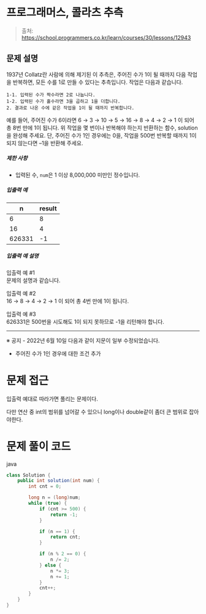 # 프로그래머스, 콜라츠 추측

> 출처: https://school.programmers.co.kr/learn/courses/30/lessons/12943

## 문제 설명

1937년 Collatz란 사람에 의해 제기된 이 추측은, 주어진 수가 1이 될 때까지 다음 작업을 반복하면, 모든 수를 1로 만들 수 있다는 추측입니다. 작업은 다음과 같습니다.

    1-1. 입력된 수가 짝수라면 2로 나눕니다.
    1-2. 입력된 수가 홀수라면 3을 곱하고 1을 더합니다.
    2. 결과로 나온 수에 같은 작업을 1이 될 때까지 반복합니다.

예를 들어, 주어진 수가 6이라면 6 → 3 → 10 → 5 → 16 → 8 → 4 → 2 → 1 이 되어 총 8번 만에 1이 됩니다. 위 작업을 몇 번이나 반복해야 하는지 반환하는 함수, solution을 완성해 주세요. 단, 주어진 수가 1인 경우에는 0을, 작업을 500번 반복할 때까지 1이 되지 않는다면 –1을 반환해 주세요.

##### 제한 사항

-   입력된 수, `num`은 1 이상 8,000,000 미만인 정수입니다.

##### 입출력 예

| n      | result |
| ------ | ------ |
| 6      | 8      |
| 16     | 4      |
| 626331 | -1     |

##### 입출력 예 설명

입출력 예 #1  
문제의 설명과 같습니다.

입출력 예 #2  
16 → 8 → 4 → 2 → 1 이 되어 총 4번 만에 1이 됩니다.

입출력 예 #3  
626331은 500번을 시도해도 1이 되지 못하므로 -1을 리턴해야 합니다.

---

※ 공지 \- 2022년 6월 10일 다음과 같이 지문이 일부 수정되었습니다.

-   주어진 수가 1인 경우에 대한 조건 추가

# 문제 접근

입출력 예대로 따라가면 풀리는 문제이다.

다만 연산 중 int의 범위를 넘어갈 수 있으니 long이나 double같이 좀더 큰 범위로 잡아야한다.

# 문제 풀이 코드

java

```java
class Solution {
    public int solution(int num) {
        int cnt = 0;

        long n = (long)num;
        while (true) {
            if (cnt >= 500) {
                return -1;
            }

            if (n == 1) {
                return cnt;
            }

            if (n % 2 == 0) {
                n /= 2;
            } else {
                n *= 3;
                n += 1;
            }
            cnt++;
        }
    }
}
```

